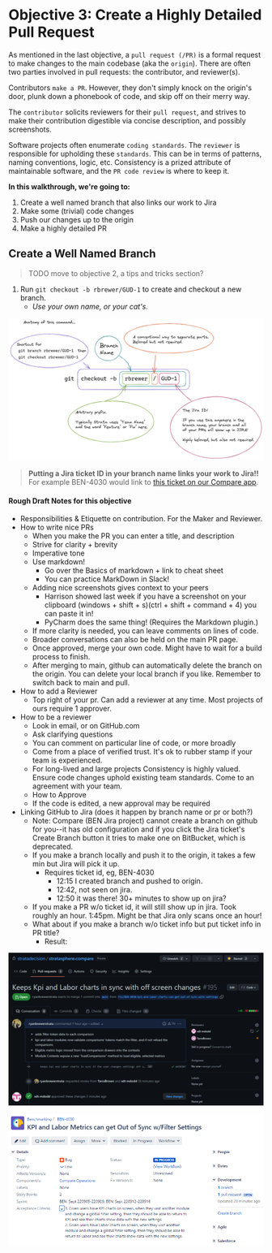 # Objective 3: Create a Highly Detailed Pull Request

As mentioned in the last objective, a `pull request (/PR)` is a formal request to make changes
to the main codebase (aka the `origin`).  There are often two parties involved in
pull requests: the contributor, and reviewer(s).

Contributors `make a PR`. However, they don't simply knock on the origin's door,
plunk down a phonebook of code, and skip off on their merry way.

The `contributor` solicits reviewers for their `pull request`,
and strives to make their contribution digestible via concise description,
and possibly screenshots.

Software projects often enumerate `coding standards`. The `reviewer` is responsible for
upholding these `standards`. This can be in terms of patterns, naming conventions, logic, etc.
Consistency is a prized attribute of maintainable software, and the `PR code review` is where
to keep it.

**In this walkthrough, we're going to:**
1. Create a well named branch that also links our work to Jira
2. Make some (trivial) code changes
3. Push our changes up to the origin
4. Make a highly detailed PR

## Create a Well Named Branch

> TODO move to objective 2, a tips and tricks section?

1. Run `git checkout -b rbrewer/GUD-1` to create and checkout a new branch. 
   * *Use your own name, or your cat's.* 

![img_4.png](img_4.png)

> **Putting a Jira ticket ID in your branch name links your work to Jira!!**
> For example BEN-4030 would link to [this ticket on our Compare app](https://jira.sdt.local/browse/BEN-4030).


 



#### Rough Draft Notes for this objective
* Responsibilities & Etiquette on contribution. For the Maker and Reviewer.
* How to write nice PRs
  * When you make the PR you can enter a title, and description
  * Strive for clarity + brevity
  * Imperative tone
  * Use markdown!
    * Go over the Basics of markdown + link to cheat sheet
    * You can practice MarkDown in Slack!
  * Adding nice screenshots gives context to your peers
    * Harrison showed last week if you have a screenshot on your clipboard (windows + shift + s)(ctrl + shift + command + 4) you can paste it in!
    * PyCharm does the same thing! (Requires the Markdown plugin.)
  * If more clarity is needed, you can leave comments on lines of code.
  * Broader conversations can also be held on the main PR page.
  * Once approved, merge your own code. Might have to wait for a build process to finish.
  * After merging to main, github can automatically delete the branch on the origin. You can delete your local branch if you like.  Remember to switch back to main and pull.
* How to add a Reviewer
  * Top right of your pr. Can add a reviewer at any time. Most projects of ours require 1 approver.
* How to be a reviewer
  * Look in email, or on GitHub.com
  * Ask clarifying questions
  * You can comment on particular line of code, or more broadly
  * Come from a place of verified trust. It's ok to rubber stamp if your team is experienced.
  * For long-lived and large projects Consistency is highly valued. Ensure code changes uphold existing team standards. Come to an agreement with your team.
  * How to Approve
  * If the code is edited, a new approval may be required
* Linking GitHub to Jira (does it happen by branch name or pr or both?)
  * Note: Compare (BEN Jira project) cannot create a branch on github for you--it has old configuration and if you click the Jira ticket's Create Branch button it tries to make one on BitBucket, which is deprecated.
  * If you make a branch locally and push it to the origin, it takes a few min but Jira will pick it up.
    * Requires ticket id, eg, BEN-4030
      * 12:15 I created branch and pushed to origin.
      * 12:42, not seen on jira. 
      * 12:50 it was there! 30+ minutes to show up on jira?
  * If you make a PR w/o ticket id, it will still show up in jira. Took roughly an hour. 1:45pm. Might be that Jira only scans once an hour!
  * What about if you make a branch w/o ticket info but put ticket info in PR title?
    * Result: 


![img_3.png](img_3.png)

![img_1.png](img_1.png)